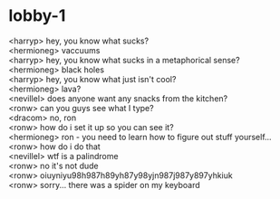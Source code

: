 # lobby-1  
<harryp\> hey, you know what sucks?  
<hermioneg\> vaccuums  
<harryp\> hey, you know what sucks in a metaphorical sense?  
<hermioneg\> black holes  
<harryp\> hey, you know what just isn't cool?  
<hermioneg\> lava?  
<nevillel\> does anyone want any snacks from the kitchen?  
<ronw\> can you guys see what I type?  
<dracom\> no, ron  
<ronw\> how do i set it up so you can see it?  
<hermioneg\> ron - you need to learn how to figure out stuff yourself...  
<ronw\> how do i do that  
<nevillel\> wtf is a palindrome  
<ronw\> no it's not dude  
<ronw\> oiuyniyu98h987h89yh87y98yjn987j987y897yhkiuk  
<ronw\> sorry... there was a spider on my keyboard  
  
